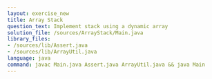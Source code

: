 ```yaml
---
layout: exercise_new
title: Array Stack
question_text: Implement stack using a dynamic array
solution_file: /sources/ArrayStack/Main.java
library_files:
- /sources/lib/Assert.java
- /sources/lib/ArrayUtil.java
language: java
command: javac Main.java Assert.java ArrayUtil.java && java Main
---
```

